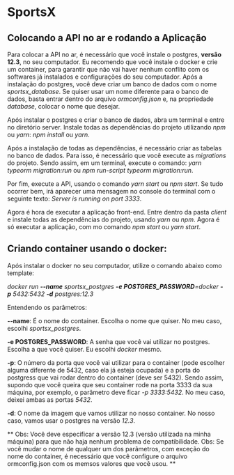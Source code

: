 # SportsX

## Colocando a API no ar e rodando a Aplicação

Para colocar a API no ar, é necessário que você instale o postgres, **versão 12.3**, no seu computador. Eu recomendo que você instale o docker e crie um container, para garantir que não vai haver nenhum conflito com os softwares já instalados e configurações do seu computador. Após a instalação do postgres, você deve criar um banco de dados com o nome _sportsx_database_. Se quiser usar um nome diferente para o banco de dados, basta entrar dentro do arquivo _ormconfig.json_ e, na propriedade _database_, colocar o nome que desejar.

Após instalar o postgres e criar o banco de dados, abra um terminal e entre no diretório server. Instale todas as dependências do projeto utilizando _npm_ ou _yarn_: _npm install_ ou _yarn_.

Após a instalação de todas as dependências, é necessário criar as tabelas no banco de dados. Para isso, é necessário que você execute as _migrations_ do projeto. Sendo assim, em um terminal, execute o comando: _yarn typeorm migration:run_ ou _npm run-script typeorm migration:run_.

Por fim, execute a API, usando o comando _yarn start_ ou _npm start_. Se tudo ocorrer bem, irá aparecer uma mensagem no console do terminal com o seguinte texto: _Server is running on port 3333_.

Agora é hora de executar a aplicação front-end. Entre dentro da pasta _client_ e instale todas as dependências do projeto, usando _yarn_ ou _npm_. Agora é só executar a aplicação, com mo comando _npm start_ ou _yarn start_.

## Criando container usando o docker:

Após instalar o docker no seu computador, utilize o comando abaixo como template:

_docker run **--name** sportsx_postgres **-e POSTGRES_PASSWORD**=docker **-p** 5432:5432 **-d** postgres:12.3_

Entendendo os parâmetros:

**--name**: É o nome do container. Escolha o nome que quiser. No meu caso, escolhi _sportsx_postgres_.

**-e POSTGRES_PASSWORD**: A senha que você vai utilizar no postgres. Escolha a que você quiser. Eu escolhi _docker_ mesmo.

**-p**: O número da porta que você vai utilizar para o container (pode escolher alguma diferente de 5432, caso ela já esteja ocupada) e a porta do postgress que vai rodar dentro do container (deve ser 5432). Sendo assim, supondo que você queira que seu container rode na porta 3333 da sua máquina, por exemplo, o parâmetro deve ficar _-p 3333:5432_. No meu caso, deixei ambas as portas _5432_.

**-d**: O nome da imagem que vamos utilizar no nosso container. No nosso caso, vamos usar o postgres na versão _12.3_.

**
Obs: Você deve especificar a versão 12.3 (versão utilizada na minha máquina) para que não haja nenhum problema de compatibilidade.
Obs: Se você mudar o nome de qualquer um dos parâmetros, com exceção do nome do container, é necessário que você configure o arquivo ormconfig.json com os memsos valores que você usou.
** 


